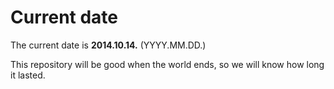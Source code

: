 # Current date

The current date is **2014.10.14.** (YYYY.MM.DD.)

This repository will be good when the world ends, so we will know how long it lasted.